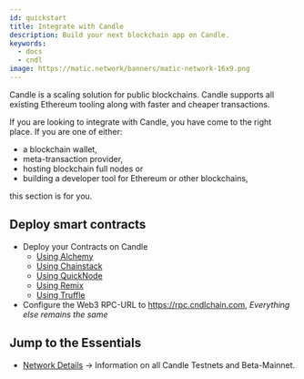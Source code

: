 ```yaml
---
id: quickstart
title: Integrate with Candle
description: Build your next blockchain app on Candle.
keywords:
  - docs
  - cndl
image: https://matic.network/banners/matic-network-16x9.png
---
```


Candle is a scaling solution for public blockchains. Candle supports all existing Ethereum tooling along with faster and cheaper transactions.

If you are looking to integrate with Candle, you have come to the right place. If you are one of either:

- a blockchain wallet,
- meta-transaction provider,
- hosting blockchain full nodes or
- building a developer tool for Ethereum or other blockchains,

this section is for you.

## Deploy smart contracts

* Deploy your Contracts on Candle
    - [Using Alchemy](/docs/develop/alchemy)
    - [Using Chainstack](/docs/develop/chainstack)
    - [Using QuickNode](/docs/develop/quicknode)
    - [Using Remix](/docs/develop/remix)
    - [Using Truffle](/docs/develop/truffle)
* Configure the Web3 RPC-URL to https://rpc.cndlchain.com, *Everything else remains the same*



## Jump to the Essentials

- [Network Details](/docs/integrate/network-detail) -> Information on all Candle Testnets and Beta-Mainnet.
